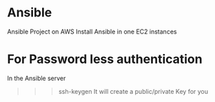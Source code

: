 # Ansible
Ansible Project on AWS
Install Ansible in one EC2 instances
# For Password less authentication
In the Ansible server
>>>ssh-keygen
>It will create a public/private Key for you
>>>

